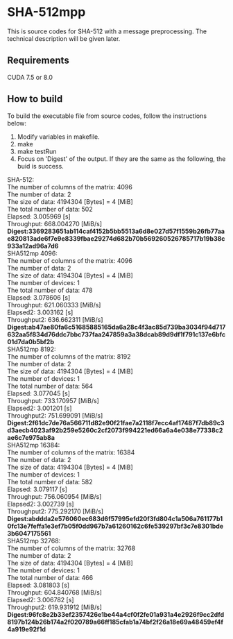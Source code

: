 # SHA-512mpp
This is source codes for SHA-512 with a message preprocessing. The technical description will be given later.

## Requirements
CUDA 7.5 or 8.0

## How to build
To build the executable file from source codes, follow the instructions below:
1. Modify variables in makefile. 
2. make
3. make testRun
4. Focus on 'Digest' of the output. If they are the same as the following, the buid is success. 

SHA-512:  
The number of columns of the matrix: 4096  
The number of data: 2  
The size of data: 4194304 [Bytes] = 4 [MiB]  
The total number of data: 502  
Elapsed: 3.005969 [s]  
Throughput: 668.004270 [MiB/s]  
**Digest:3369283651ab114caf4152b5bb5513a6d8e027d57f1559b26fb77aae820813ade6f7e9e8339fbae29274d682b70b569260526785717b19b38c933a12ad96a7d6**  
SHA512mp 4096:  
The number of columns of the matrix: 4096  
The number of data: 2  
The size of data: 4194304 [Bytes] = 4 [MiB]  
The number of devices: 1  
The total number of data: 478  
Elapsed: 3.078606 [s]  
Throughput: 621.060333 [MiB/s]  
Elapsed2: 3.003162 [s]  
Throughput2: 636.662311 [MiB/s]  
**Digest:ab47ae80fa6c51685885165da6a28c4f3ac85d739ba3034f94d717632aa5f834d76ddc7bbc737faa247859a3a38dcab89d9df1f791c137e6bfc01d7da0b5bf2b**  
SHA512mp 8192:  
The number of columns of the matrix: 8192  
The number of data: 2  
The size of data: 4194304 [Bytes] = 4 [MiB]  
The number of devices: 1  
The total number of data: 564  
Elapsed: 3.077045 [s]  
Throughput: 733.170957 [MiB/s]  
Elapsed2: 3.001201 [s]  
Throughput2: 751.699091 [MiB/s]  
**Digest:2f61dc7de76a566711d82e90f21fae7a2118f7ecc4af17487f7db89c3d3aecb4023af92b259e5260c2cf2073f994221ed66a6a4e038e77338c2ae6c7e975ab8a**  
SHA512mp 16384:  
The number of columns of the matrix: 16384  
The number of data: 2  
The size of data: 4194304 [Bytes] = 4 [MiB]  
The number of devices: 1  
The total number of data: 582  
Elapsed: 3.079117 [s]  
Throughput: 756.060954 [MiB/s]  
Elapsed2: 3.002739 [s]  
Throughput2: 775.292170 [MiB/s]  
**Digest:abddda2e576060ec683d6f57995efd20f3fd804c1a506a761177b10fc13e7feffa1e3ef7b05f0dd967b7a61260162c6fe539297bf3c7e8301bde3b6047175561**  
SHA512mp 32768:  
The number of columns of the matrix: 32768  
The number of data: 2  
The size of data: 4194304 [Bytes] = 4 [MiB]  
The number of devices: 1  
The total number of data: 466  
Elapsed: 3.081803 [s]  
Throughput: 604.840768 [MiB/s]  
Elapsed2: 3.006782 [s]  
Throughput2: 619.931912 [MiB/s]  
**Digest:96fc8e2b33ef2357426e1be44a4cf0f2fe01a931a4e2926f9cc2dfd8197b124b26b174a2f020789a66ff185cfab1a74bf2f26a18e69a48459ef4f4a919e92f1d**  

